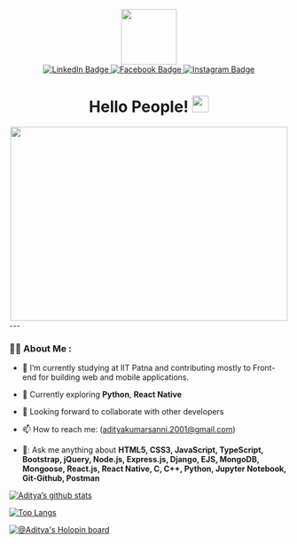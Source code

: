 
<div id="header" align="center">
  <img src="https://media.giphy.com/media/jdPMeyv9rn0hZHh8n9/giphy.gif" width="100"/>

  <div id="badges">
    <a href="https://www.linkedin.com/in/aditya-kumar-337a08218/">
     <img src="https://img.shields.io/badge/LinkedIn-blue?style=for-the-badge&logo=linkedin&logoColor=white" alt="LinkedIn Badge"/>
    </a>
    <a href="https://www.facebook.com/profile.php?id=100012627465717">
     <img src="https://img.shields.io/badge/Facebook-darkblue?style=for-the-badge&logo=facebook&logoColor=white" alt="Facebook Badge"/>
    </a>
    <a href="https://www.instagram.com/ad1tya_kr/">
     <img src="https://img.shields.io/badge/Instagram-purple?style=for-the-badge&logo=instagram&logoColor=white" alt="Instagram Badge"/>
    </a>
  </div>
  
  <div id='badges'>
    <img src="https://komarev.com/ghpvc/?username=Aditya61101&style=flat-square&color=blue" alt=""/>
  </div>
  <h1>
    Hello People!
    <img src="https://media.giphy.com/media/hvRJCLFzcasrR4ia7z/giphy.gif" width="30px"/>
  </h1>
</div>
<div align='center'>
 <img src='https://media1.giphy.com/media/u2pmTWUi0MXjyrMaVj/giphy.gif?cid=ecf05e479wv652dtm1a1zfvmi4n2qlkykub5353ykmryfs8y&rid=giphy.gif&ct=g'    width="500"height="350"/>
</div>
---

### :man_technologist: About Me :

- :telescope: I’m currently studying at IIT Patna and contributing mostly to Front-end for building web and mobile applications.

- :seedling: Currently exploring <b>Python</b>, <b>React Native</b>

- :couple:  Looking forward to collaborate with other developers

- :mailbox: How to reach me: (adityakumarsanni.2001@gmail.com)
- 💬: Ask me anything about <b>HTML5, CSS3, JavaScript, TypeScript, Bootstrap, jQuery, Node.js, Express.js, Django, EJS, MongoDB, Mongoose, React.js, React Native, C, C++, Python, Jupyter Notebook, Git-Github, Postman</b>

[![Aditya’s github stats](https://github-readme-stats.vercel.app/api?username=Aditya61101&count_private=true&show_icons=true&theme=algolia)](https://github.com/Aditya61101/github-readme-stats)

[![Top Langs](https://github-readme-stats.vercel.app/api/top-langs/?username=Aditya61101&layout=compact&count_private=true)](https://github.com/Aditya61101/)

[![@Aditya's Holopin board](https://holopin.io/api/user/board?user=fear_inoculum)](https://holopin.io/@fear_inoculum)
<!---
Aditya61101/Aditya61101 is a ✨ special ✨ repository because its `README.md` (this file) appears on your GitHub profile.
You can click the Preview link to take a look at your changes.
--->
